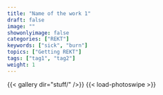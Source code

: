 ```yaml
---
title: "Name of the work 1"
draft: false
image: ""
showonlyimage: false
categories: ["REKT"]
keywords: ["sick", "burn"]
topics: ["Getting REKT"]
tags: ["tag1", "tag2"]
weight: 1
---
```

{{< gallery dir="stuff/" />}} {{< load-photoswipe >}}

